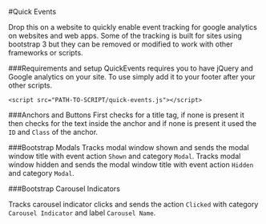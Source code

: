 #Quick Events

Drop this on a website to quickly enable event tracking for google analytics on websites and web apps. Some of the tracking is built for sites using bootstrap 3 but they can be removed or modified to work with other frameworks or scripts.

###Requirements and setup
QuickEvents requires you to have jQuery and Google analytics on your site. To use simply add it to your footer after your other scripts.

```
<script src="PATH-TO-SCRIPT/quick-events.js"></script>
```



###Anchors and Buttons
First checks for a title tag, if none is present it then checks for the text inside the anchor and if none is present it used the `ID` and `Class` of the anchor.

###Bootstrap Modals
Tracks modal window shown and sends the modal window title with event action `Shown` and category `Modal`.
Tracks modal window hidden and sends the modal window title with event action `Hidden` and category `Modal`.

###Bootstrap Carousel Indicators

 Tracks carousel indicator clicks and sends the action `Clicked` with category `Carousel Indicator` and label `Carousel Name`.
